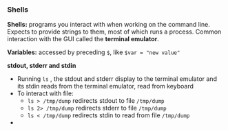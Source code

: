 ### Shells

**Shells:** programs you interact with when working on the command line. Expects to provide strings to them, most of which runs a process. Common interaction with the GUI called the **terminal emulator**.

**Variables:** accessed by preceding `$`, like `$var = "new value"`

**stdout, stderr and stdin**
- Running `ls` , the stdout and stderr display to the terminal emulator and its stdin reads from the terminal emulator, read from keyboard
- To interact with file:
	- `ls > /tmp/dump` redirects stdout to file `/tmp/dump`
	- `ls 2> /tmp/dump` redirects stderr to file `/tmp/dump`
	- `ls < /tmp/dump` redirects stdin to read from file `/tmp/dump`
- 

